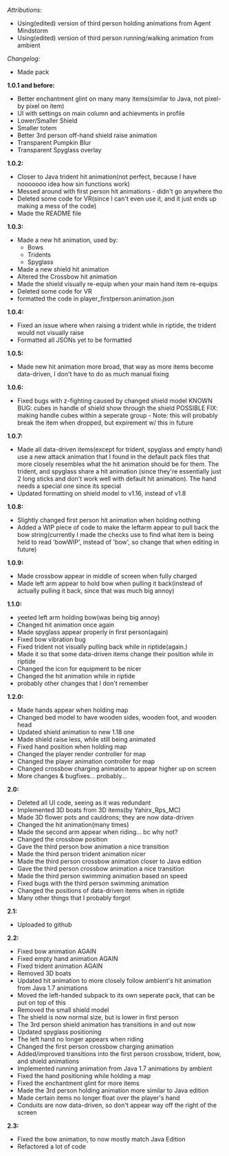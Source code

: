 *Attributions:*
 - Using(edited) version of third person holding animations from Agent Mindstorm
 - Using(edited) version of third person running/walking animation from ambient

*Changelog:*
 - Made pack

**1.0.1 and before:**
 - Better enchantment glint on many many items(similar to Java, not pixel-by pixel on item)
 - UI with settings on main column and achievments in profile
 - Lower/Smaller Shield
 - Smaller totem
 - Better 3rd person off-hand shield raise animation
 - Transparent Pumpkin Blur
 - Transparent Spyglass overlay

**1.0.2:**
 - Closer to Java trident hit animation(not perfect, because I have nooooooo idea how sin functions work)
 - Messed around with first person hit animations - didn't go anywhere tho
 - Deleted some code for VR(since I can't even use it, and it just ends up making a mess of the code)
 - Made the README file

**1.0.3:**
 - Made a new hit animation, used by:
    - Bows
    - Tridents
    - Spyglass
 - Made a new shield hit animation
 - Altered the Crossbow hit animation
 - Made the shield visually re-equip when your main hand item re-equips
 - Deleted some code for VR
 - formatted the code in player_firstperson.animation.json

**1.0.4:**
 - Fixed an issue where when raising a trident while in riptide, the trident would not visually raise
 - Formatted all JSONs yet to be formatted

**1.0.5:**
 - Made new hit animation more broad, that way as more items become data-driven, I don't have to do as much manual fixing

**1.0.6:**
 - Fixed bugs with z-fighting caused by changed shield model
 KNOWN BUG: cubes in handle of shield show through the shield
 POSSIBLE FIX: making handle cubes within a seperate group - Note: this will probably break the item when dropped, but expirement w/ this in future

**1.0.7:**
 - Made all data-driven items(except for trident, spyglass and empty hand) use a new attack animation that I found in the default pack files that more closely resembles what the hit animation should be for them. The trident, and spyglass share a hit animation (since they're essentially just 2 long sticks and don't work well with default hit animation). The hand needs a special one since its special
 - Updated formatting on shield model to v1.16, instead of v1.8

**1.0.8:**
 - Slightly changed first person hit animation when holding nothing
 - Added a WIP piece of code to make the leftarm appear to pull back the bow string(currently I made the checks use to find what item is being held to read 'bowWIP', instead of 'bow', so change that when editing in future)

**1.0.9:**
 - Made crossbow appear in middle of screen when fully charged
 - Made left arm appear to hold bow when pulling it back(instead of actually pulling it back, since that was much big annoy)

**1.1.0:**
 - yeeted left arm holding bow(was being big annoy)
 - Changed hit animation once again
 - Made spyglass appear properly in first person(again)
 - Fixed bow vibration bug
 - Fixed trident not visually pulling back while in riptide(again.)
 - Made it so that some data-driven items change their position while in riptide
 - Changed the icon for equipment to be nicer
 - Changed the hit animation while in riptide
 - probably other changes that I don't remember

**1.2.0:**
 - Made hands appear when holding map
 - Changed bed model to have wooden sides, wooden foot, and wooden head
 - Updated shield animation to new 1.18 one
 - Made shield raise less, while still being animated
 - Fixed hand position when holding map
 - Changed the player render controller for map
 - Changed the player animation controller for map
 - Changed crossbow charging animation to appear higher up on screen
 - More changes & bugfixes... probably...

**2.0:**
 - Deleted all UI code, seeing as it was redundant
 - Implemented 3D boats from 3D items(by Yahirx_Rps_MC)
 - Made 3D flower pots and cauldrons; they are now data-driven
 - Changed the hit animation(many times)
 - Made the second arm appear when riding... bc why not?
 - Changed the crossbow position
 - Gave the third person bow animation a nice transition
 - Made the third person trident animation nicer
 - Made the third person crossbow animation closer to Java edition
 - Gave the third person crossbow animation a nice transition
 - Made the third person swimming animation based on speed
 - Fixed bugs with the third person swimming animation
 - Changed the positions of data-driven items when in riptide
 - Many other things that I probably forgot

**2.1:**
 - Uploaded to github

**2.2:**
 - Fixed bow animation AGAIN
 - Fixed empty hand animation AGAIN
 - Fixed trident animation AGAIN
 - Removed 3D boats
 - Updated hit animation to more closely follow ambient's hit animation from Java 1.7 animations
 - Moved the left-handed subpack to its own seperate pack, that can be put on top of this
 - Removed the small shield model
 - The shield is now normal size, but is lower in first person
 - The 3rd person shield animation has transitions in and out now
 - Updated spyglass positioning
 - The left hand no longer appears when riding
 - Changed the first person crossbow charging animation
 - Added/improved transitions into the first person crossbow, trident, bow, and shield animations
 - Implemented running animation from Java 1.7 animations by ambient
 - Fixed the hand positioning while holding a map
 - Fixed the enchantment glint for more items
 - Made the 3rd person holding animation more similar to Java edition
 - Made certain items no longer float over the player's hand
 - Conduits are now data-driven, so don't appear way off the right of the screen

 **2.3:**
 - Fixed the bow animation, to now mostly match Java Edition
 - Refactored a lot of code